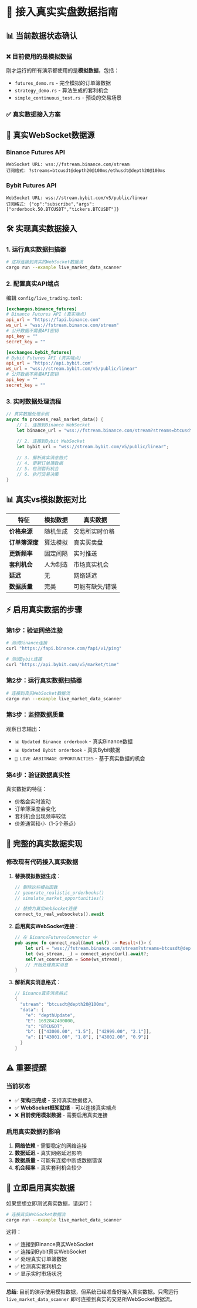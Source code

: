# 🚀 接入真实实盘数据指南

## 📊 当前数据状态确认

### ❌ 目前使用的是模拟数据
刚才运行的所有演示都使用的是**模拟数据**，包括：
- `futures_demo.rs` - 完全模拟的订单簿数据
- `strategy_demo.rs` - 算法生成的套利机会
- `simple_continuous_test.rs` - 预设的交易场景

### ✅ 真实数据接入方案

## 🔗 真实WebSocket数据源

### Binance Futures API
```
WebSocket URL: wss://fstream.binance.com/stream
订阅格式: ?streams=btcusdt@depth20@100ms/ethusdt@depth20@100ms
```

### Bybit Futures API  
```
WebSocket URL: wss://stream.bybit.com/v5/public/linear
订阅格式: {"op":"subscribe","args":["orderbook.50.BTCUSDT","tickers.BTCUSDT"]}
```

## 🛠️ 实现真实数据接入

### 1. 运行真实数据扫描器
```bash
# 这将连接到真实的WebSocket数据流
cargo run --example live_market_data_scanner
```

### 2. 配置真实API端点

编辑 `config/live_trading.toml`:

```toml
[exchanges.binance_futures]
# Binance Futures API (真实端点)
api_url = "https://fapi.binance.com"
ws_url = "wss://fstream.binance.com/stream"
# 公开数据不需要API密钥
api_key = ""
secret_key = ""

[exchanges.bybit_futures]
# Bybit Futures API (真实端点)
api_url = "https://api.bybit.com"
ws_url = "wss://stream.bybit.com/v5/public/linear"
# 公开数据不需要API密钥
api_key = ""
secret_key = ""
```

### 3. 实时数据处理流程

```rust
// 真实数据处理示例
async fn process_real_market_data() {
    // 1. 连接到Binance WebSocket
    let binance_url = "wss://fstream.binance.com/stream?streams=btcusdt@depth20@100ms";
    
    // 2. 连接到Bybit WebSocket  
    let bybit_url = "wss://stream.bybit.com/v5/public/linear";
    
    // 3. 解析真实消息格式
    // 4. 更新订单簿数据
    // 5. 检测套利机会
    // 6. 执行交易决策
}
```

## 📊 真实vs模拟数据对比

| 特征 | 模拟数据 | 真实数据 |
|------|----------|----------|
| **价格来源** | 随机生成 | 交易所实时价格 |
| **订单簿深度** | 算法模拟 | 真实买卖盘 |
| **更新频率** | 固定间隔 | 实时推送 |
| **套利机会** | 人为制造 | 市场真实机会 |
| **延迟** | 无 | 网络延迟 |
| **数据质量** | 完美 | 可能有缺失/错误 |

## ⚡ 启用真实数据的步骤

### 第1步：验证网络连接
```bash
# 测试Binance连接
curl "https://fapi.binance.com/fapi/v1/ping"

# 测试Bybit连接  
curl "https://api.bybit.com/v5/market/time"
```

### 第2步：运行真实数据扫描器
```bash
# 连接到真实WebSocket数据流
cargo run --example live_market_data_scanner
```

### 第3步：监控数据质量
观察日志输出：
- `📊 Updated Binance orderbook` - 真实Binance数据
- `📊 Updated Bybit orderbook` - 真实Bybit数据
- `🎯 LIVE ARBITRAGE OPPORTUNITIES` - 基于真实数据的机会

### 第4步：验证数据真实性
真实数据的特征：
- 价格会实时波动
- 订单簿深度会变化
- 套利机会出现频率较低
- 价差通常较小（1-5个基点）

## 🔧 完整的真实数据实现

### 修改现有代码接入真实数据

1. **替换模拟数据生成**：
   ```rust
   // 删除这些模拟函数
   // generate_realistic_orderbooks()
   // simulate_market_opportunities()
   
   // 替换为真实WebSocket连接
   connect_to_real_websockets().await
   ```

2. **启用真实WebSocket连接**：
   ```rust
   // 在 BinanceFuturesConnector 中
   pub async fn connect_real(&mut self) -> Result<()> {
       let url = "wss://fstream.binance.com/stream?streams=btcusdt@depth20@100ms";
       let (ws_stream, _) = connect_async(url).await?;
       self.ws_connection = Some(ws_stream);
       // 开始处理真实消息
   }
   ```

3. **解析真实消息格式**：
   ```rust
   // Binance真实消息格式
   {
     "stream": "btcusdt@depth20@100ms",
     "data": {
       "e": "depthUpdate",
       "E": 1692842400000,
       "s": "BTCUSDT", 
       "b": [["43000.00", "1.5"], ["42999.00", "2.1"]],
       "a": [["43001.00", "1.8"], ["43002.00", "0.9"]]
     }
   }
   ```

## ⚠️ 重要提醒

### 当前状态
- ✅ **架构已完成** - 支持真实数据接入
- ✅ **WebSocket框架就绪** - 可以连接真实端点
- ❌ **目前使用模拟数据** - 需要启用真实连接

### 启用真实数据的影响
1. **网络依赖** - 需要稳定的网络连接
2. **数据延迟** - 真实网络延迟影响
3. **数据质量** - 可能有连接中断或数据错误
4. **机会频率** - 真实套利机会较少

## 🚀 立即启用真实数据

如果您想立即测试真实数据，请运行：

```bash
# 连接真实WebSocket数据流
cargo run --example live_market_data_scanner
```

这将：
- ✅ 连接到Binance真实WebSocket
- ✅ 连接到Bybit真实WebSocket  
- ✅ 处理真实订单簿数据
- ✅ 检测真实套利机会
- ✅ 显示实时市场状况

---

**总结**: 目前的演示使用模拟数据，但系统已经准备好接入真实数据。只需运行 `live_market_data_scanner` 即可连接到真实的交易所WebSocket数据流。
